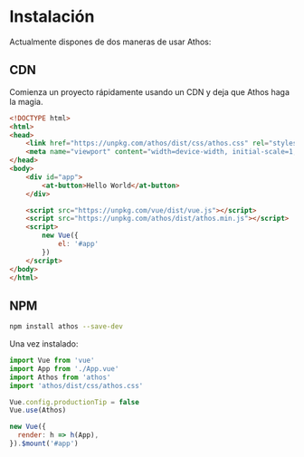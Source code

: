 
# Instalación

Actualmente dispones de dos maneras de usar Athos:

## CDN

Comienza un proyecto rápidamente usando un CDN y deja que Athos haga la magia.

```html
<!DOCTYPE html>
<html>
<head>
    <link href="https://unpkg.com/athos/dist/css/athos.css" rel="stylesheet">
    <meta name="viewport" content="width=device-width, initial-scale=1, maximum-scale=1, user-scalable=no, minimal-ui">
</head>
<body>
    <div id="app">
        <at-button>Hello World</at-button>
    </div>

    <script src="https://unpkg.com/vue/dist/vue.js"></script>
    <script src="https://unpkg.com/athos/dist/athos.min.js"></script>
    <script>
        new Vue({
            el: '#app'
        })
    </script>
</body>
</html>
```

## NPM

```bash
npm install athos --save-dev
```

Una vez instalado:

```js
import Vue from 'vue'
import App from './App.vue'
import Athos from 'athos'
import 'athos/dist/css/athos.css'

Vue.config.productionTip = false
Vue.use(Athos)

new Vue({
  render: h => h(App),
}).$mount('#app')
```
